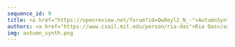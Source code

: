 ```yaml
---
sequence_id: 9
title: <a href="https://openreview.net/forum?id=Qw8eyl2_N_-">AutumnSynth&#58; Synthesis of Reactive Programs with Structured Latent State</a>
authors: <a href="https://www.csail.mit.edu/person/ria-das">Ria Das</a>, <a href="http://web.mit.edu/cocosci/josh.html">Joshua B. Tenenbaum</a>, <a href="https://people.csail.mit.edu/asolar/">Armando Solar-Lezama</a>, <a href="http://www.zenna.org/">Zenna Tavares</a>
img: autumn_synth.png
---
```

